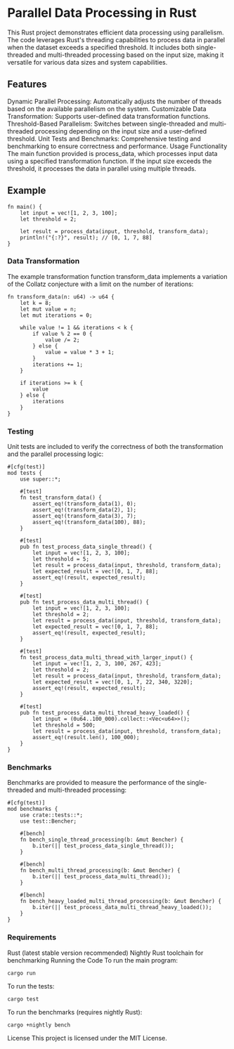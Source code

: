 # Parallel Data Processing in Rust

This Rust project demonstrates efficient data processing using parallelism. The code leverages Rust's threading capabilities to process data in parallel when the dataset exceeds a specified threshold. It includes both single-threaded and multi-threaded processing based on the input size, making it versatile for various data sizes and system capabilities.

## Features
Dynamic Parallel Processing: Automatically adjusts the number of threads based on the available parallelism on the system.
Customizable Data Transformation: Supports user-defined data transformation functions.
Threshold-Based Parallelism: Switches between single-threaded and multi-threaded processing depending on the input size and a user-defined threshold.
Unit Tests and Benchmarks: Comprehensive testing and benchmarking to ensure correctness and performance.
Usage
Functionality
The main function provided is process_data, which processes input data using a specified transformation function. If the input size exceeds the threshold, it processes the data in parallel using multiple threads.

## Example

```
fn main() {
    let input = vec![1, 2, 3, 100];
    let threshold = 2;

    let result = process_data(input, threshold, transform_data);
    println!("{:?}", result); // [0, 1, 7, 88]
}
```
### Data Transformation
The example transformation function transform_data implements a variation of the Collatz conjecture with a limit on the number of iterations:

```
fn transform_data(n: u64) -> u64 {
    let k = 8;
    let mut value = n;
    let mut iterations = 0;

    while value != 1 && iterations < k {
        if value % 2 == 0 {
            value /= 2;
        } else {
            value = value * 3 + 1;
        }
        iterations += 1;
    }

    if iterations >= k {
        value
    } else {
        iterations
    }
}
```
### Testing
Unit tests are included to verify the correctness of both the transformation and the parallel processing logic:

```
#[cfg(test)]
mod tests {
    use super::*;

    #[test]
    fn test_transform_data() {
        assert_eq!(transform_data(1), 0);
        assert_eq!(transform_data(2), 1);
        assert_eq!(transform_data(3), 7);
        assert_eq!(transform_data(100), 88);
    }

    #[test]
    pub fn test_process_data_single_thread() {
        let input = vec![1, 2, 3, 100];
        let threshold = 5;
        let result = process_data(input, threshold, transform_data);
        let expected_result = vec![0, 1, 7, 88];
        assert_eq!(result, expected_result);
    }

    #[test]
    pub fn test_process_data_multi_thread() {
        let input = vec![1, 2, 3, 100];
        let threshold = 2;
        let result = process_data(input, threshold, transform_data);
        let expected_result = vec![0, 1, 7, 88];
        assert_eq!(result, expected_result);
    }

    #[test]
    fn test_process_data_multi_thread_with_larger_input() {
        let input = vec![1, 2, 3, 100, 267, 423];
        let threshold = 2;
        let result = process_data(input, threshold, transform_data);
        let expected_result = vec![0, 1, 7, 22, 340, 3220];
        assert_eq!(result, expected_result);
    }

    #[test]
    pub fn test_process_data_multi_thread_heavy_loaded() {
        let input = (0u64..100_000).collect::<Vec<u64>>();
        let threshold = 500;
        let result = process_data(input, threshold, transform_data);
        assert_eq!(result.len(), 100_000);
    }
}
```
### Benchmarks
Benchmarks are provided to measure the performance of the single-threaded and multi-threaded processing:

```
#[cfg(test)]
mod benchmarks {
    use crate::tests::*;
    use test::Bencher;

    #[bench]
    fn bench_single_thread_processing(b: &mut Bencher) {
        b.iter(|| test_process_data_single_thread());
    }

    #[bench]
    fn bench_multi_thread_processing(b: &mut Bencher) {
        b.iter(|| test_process_data_multi_thread());
    }

    #[bench]
    fn bench_heavy_loaded_multi_thread_processing(b: &mut Bencher) {
        b.iter(|| test_process_data_multi_thread_heavy_loaded());
    }
}
```
### Requirements
Rust (latest stable version recommended)
Nightly Rust toolchain for benchmarking
Running the Code
To run the main program:

```
cargo run
```
To run the tests:
```
cargo test
```
To run the benchmarks (requires nightly Rust):
```
cargo +nightly bench
```

License
This project is licensed under the MIT License.
